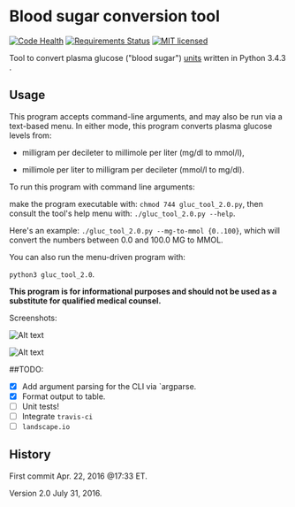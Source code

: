 # Blood sugar conversion tool 

[![Code Health](https://landscape.io/github/marshki/blood_glucose_conversion/master/landscape.svg?style=flat)](https://landscape.io/github/marshki/blood_glucose_conversion/master)
[![Requirements Status](https://requires.io/github/marshki/blood_glucose_conversion/requirements.svg?branch=master)](https://requires.io/github/marshki/blood_glucose_conversion/requirements/?branch=master)
[![MIT licensed](https://img.shields.io/badge/license-MIT-blue.svg)](https://raw.githubusercontent.com/hyperium/hyper/master/LICENSE)

Tool to convert plasma glucose ("blood sugar") [units](https://en.wikipedia.org/wiki/Blood_sugar#Units) written in Python 3.4.3 .  

## Usage

This program accepts command-line arguments, and may also be run via a text-based menu. 
In either mode, this program converts plasma glucose levels from: 

* milligram per decileter to millimole per liter (mg/dl to mmol/l),	

* millimole per liter to milligram per decileter (mmol/l to mg/dl). 

To run this program with command line arguments: 

make the program executable with: `chmod 744 gluc_tool_2.0.py`, 
then consult the tool's help menu with: `./gluc_tool_2.0.py --help`.

Here's an  example: `./gluc_tool_2.0.py --mg-to-mmol {0..100}`, which will convert the numbers between 0.0 and 100.0 MG to MMOL.    

You can also run the menu-driven program with: 

`python3 gluc_tool_2.0`. 

 
__This program is for informational purposes and should not be used as a substitute for qualified medical counsel.__

Screenshots: 

![Alt text](https://github.com/marshki/blood_glucose_conversion/blob/master/arg_parse.png "arg_parse_help")

![Alt text](https://github.com/marshki/blood_glucose_conversion/blob/master/gluc_convert.png?raw+true "gluc_tool")

##TODO: 

- [x] Add argument parsing for the CLI via `argparse.
- [x] Format output to table.
- [ ] Unit tests! 
- [ ] Integrate `travis-ci` 
- [ ] `landscape.io` 
 
## History 

First commit Apr. 22, 2016 @17:33 ET.

Version 2.0 July 31, 2016. 

